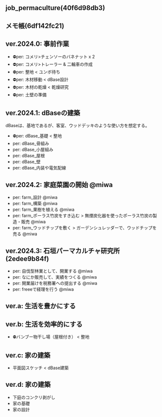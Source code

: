 job_permaculture(40f6d98db3)
---

メモ帳(6df142fc21)
---

## ver.2024.0: 事前作業
- ⛔️per: コメリ>チェンソーのバネナット x 2
- ⛔️per: コメリ>トレーラー & 二輪車の作成
- ⛔️per: 整地 < ユンボ待ち
- ⛔️per: 木材移動 < dBase設計
- ⛔️per: 木材の乾燥 < 乾燥研究
- ⛔️per: 土壁の準備

## ver.2024.1: dBaseの建築
dBaseは、基地であるが、客室、ウッドデッキのような使い方を想定する。
- ⛔️per: dBase_基礎 < 整地
- per: dBase_骨組み
- per: dBase_小屋組み
- per: dBase_屋根
- per: dBase_壁
- per: dBase_内装や電気配線

## ver.2024.2: 家庭菜園の開始 @miwa
- per: farm_設計 @miwa
- per: farm_構築 @miwa
- per: farm_果樹を植える @miwa
- per: farm_ポーラス竹炭をすき込む > 無煙炭化器を使ったポーラス竹炭の製造・販売 @miwa
- per: farm_ウッドチップを敷く > ガーデンシュレッダーで、ウッドチップを売る @miwa

## ver.2024.3: 石垣パーマカルチャ研究所(2edee9b84f)
- per: 自伐型林業として、開業する @miwa
- per: なにか販売して、実績をつくる @miwa
- per: 開業届けを税務署への提出する @miwa
- per: freeeで経理を行う @miwa


## ver.a: 生活を豊かにする

## ver.b: 生活を効率的にする
- ⛔️バンブー物干し場（屋根付き） < 整地

## ver.c: 家の建築
- 平面図スケッチ < dBase建築

## ver.d: 家の建築
- 下庭のコンクリ剥がし
- 家の基礎
- 家の設計






